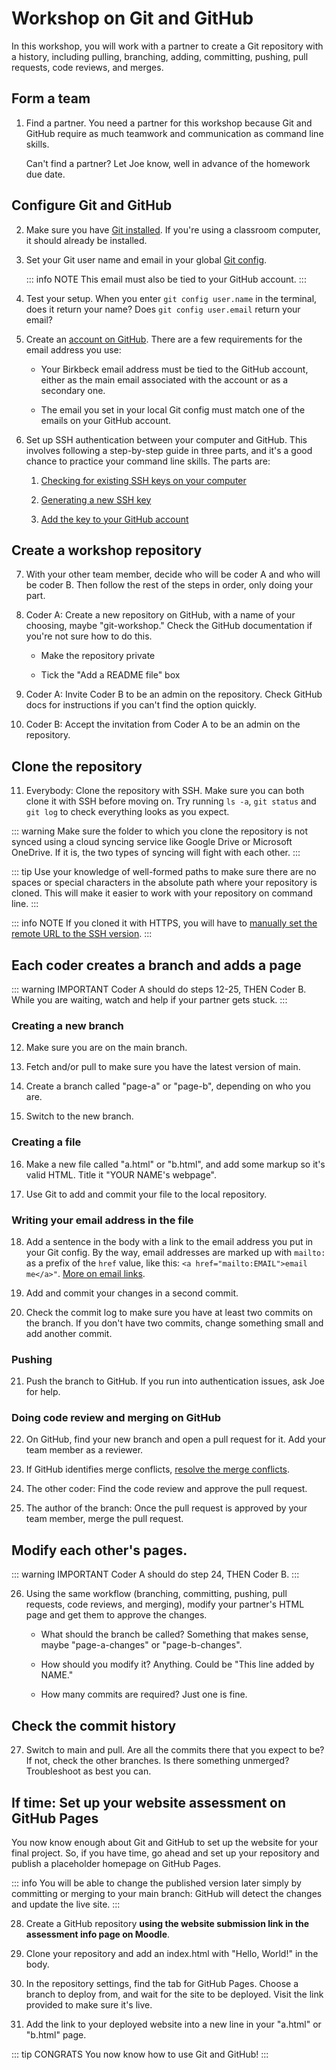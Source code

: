 # Workshop on Git and GitHub

In this workshop, you will work with a partner to create a Git repository with
a history, including pulling, branching, adding, committing, pushing, pull requests,
code reviews, and merges.

## Form a team

1. Find a partner. You need a partner for this workshop because Git and GitHub
   require as much teamwork and communication as command line skills.

   Can't find a partner? Let Joe know, well in advance of the
   homework due date.

## Configure Git and GitHub

2. Make sure you have [Git
   installed](https://git-scm.com/book/en/v2/Getting-Started-Installing-Git).
   If you're using a classroom computer, it should already be installed.

3. Set your Git user name and email in your global [Git
   config](https://git-scm.com/book/en/v2/Getting-Started-First-Time-Git-Setup).

   ::: info NOTE
   This email must also be tied to your GitHub account.
   :::

4. Test your setup. When you enter `git config user.name` in the terminal, does
   it return your name? Does `git config user.email` return your email?

5. Create an [account on GitHub](https://github.com/signup). There are a few
   requirements for the email address you use:

    - Your Birkbeck email address must be tied to the GitHub account, either as
      the main email associated with the account or as a secondary one.

    - The email you set in your local Git config must match one of the emails
      on your GitHub account. 
 
6. Set up SSH authentication between your computer and GitHub. This involves
   following a step-by-step guide in three parts, and it's a good chance to
   practice your command line skills. The parts are:

    1. [Checking for existing SSH
       keys on your computer](https://docs.github.com/en/authentication/connecting-to-github-with-ssh/checking-for-existing-ssh-keys)

    2. [Generating a new SSH
       key](https://docs.github.com/en/authentication/connecting-to-github-with-ssh/generating-a-new-ssh-key-and-adding-it-to-the-ssh-agent)

    3. [Add the key to your GitHub
       account](https://docs.github.com/en/authentication/connecting-to-github-with-ssh/adding-a-new-ssh-key-to-your-github-account)

## Create a workshop repository

7. With your other team member, decide who will be coder A and who will be coder B.
   Then follow the rest of the steps in order, only doing your part.

8. Coder A: Create a new repository on GitHub, with a name of your choosing,
   maybe "git-workshop." Check the GitHub documentation if you're not sure how
   to do this.

    - Make the repository private

    - Tick the "Add a README file" box

9. Coder A: Invite Coder B to be an admin on the repository. Check GitHub docs for
   instructions if you can't find the option quickly.

10. Coder B: Accept the invitation from Coder A to be an admin on the repository.

## Clone the repository

11. Everybody: Clone the repository with SSH. Make sure you can both clone it
    with SSH before moving on. Try running `ls -a`, `git status` and `git log`
    to check everything looks as you expect.

::: warning
Make sure the folder to which you clone the repository is not synced using
a cloud syncing service like Google Drive or Microsoft OneDrive. If it is, the
two types of syncing will fight with each other.
:::

::: tip
Use your knowledge of well-formed paths to make sure there are no spaces or
special characters in the absolute path where your repository is cloned. This
will make it easier to work with your repository on command line.
:::

::: info NOTE
If you cloned it with HTTPS, you will have to [manually set the remote URL to the SSH version](https://docs.github.com/en/get-started/getting-started-with-git/managing-remote-repositories#changing-a-remote-repositorys-url).
:::

## Each coder creates a branch and adds a page

::: warning IMPORTANT
Coder A should do steps 12-25, THEN Coder B. While you are waiting, watch and
help if your partner gets stuck.
:::

### Creating a new branch

12. Make sure you are on the main branch.

13. Fetch and/or pull to make sure you have the latest version of main.

14. Create a branch called "page-a" or "page-b", depending on
    who you are.

15. Switch to the new branch.

### Creating a file

16. Make a new file called "a.html" or "b.html", and add some markup so it's
    valid HTML. Title it "YOUR NAME's webpage".

17. Use Git to add and commit your file to the local repository.

### Writing your email address in the file

18. Add a sentence in the body with a link to the email address you put in
    your Git config. By the way, email addresses are marked up with `mailto:`
    as a prefix of the `href` value, like this: `<a href="mailto:EMAIL">email
    me</a>"`. [More on email
    links](https://developer.mozilla.org/en-US/docs/Learn/HTML/Introduction_to_HTML/Creating_hyperlinks#email_links).

19. Add and commit your changes in a second commit.

20. Check the commit log to make sure you have at least two commits on the
    branch. If you don't have two commits, change something small and add
    another commit.

### Pushing

21. Push the branch to GitHub. If you run into authentication issues, ask Joe
    for help.

### Doing code review and merging on GitHub

22. On GitHub, find your new branch and open a pull request for it. Add your
    team member as a reviewer.

23. If GitHub identifies merge conflicts, [resolve the merge
    conflicts](https://docs.github.com/en/pull-requests/collaborating-with-pull-requests/addressing-merge-conflicts).

24. The other coder: Find the code review and approve the pull request.

25. The author of the branch: Once the pull request is approved by your
    team member, merge the pull request.

## Modify each other's pages.

::: warning IMPORTANT
Coder A should do step 24, THEN Coder B.
:::

26. Using the same workflow (branching, committing, pushing, pull
    requests, code reviews, and merging), modify your partner's HTML page and
    get them to approve the changes.

    - What should the branch be called? Something that makes sense, maybe
      "page-a-changes" or "page-b-changes".

    - How should you modify it? Anything. Could be "This line added by NAME."

    - How many commits are required? Just one is fine.

## Check the commit history

27. Switch to main and pull. Are all the commits there that you expect to be?
    If not, check the other branches. Is there something unmerged? Troubleshoot
    as best you can.

## If time: Set up your website assessment on GitHub Pages

You now know enough about Git and GitHub to set up the website for your
final project. So, if you have time, go ahead and set up your repository and
publish a placeholder homepage on GitHub Pages.

::: info
You will be able to change the published version later simply by committing or
merging to your main branch: GitHub will detect the changes and update the live
site.
:::

28. Create a GitHub repository **using the website submission link in the
    assessment info page on Moodle**.

29. Clone your repository and add an index.html with "Hello, World!" in
    the body.

30. In the repository settings, find the tab for GitHub Pages. Choose a branch
    to deploy from, and wait for the site to be deployed. Visit the link
    provided to make sure it's live.

31. Add the link to your deployed website into a new line in your "a.html"
    or "b.html" page.

::: tip CONGRATS
You now know how to use Git and GitHub!
:::
